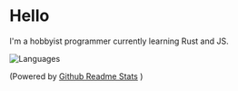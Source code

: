 # Hello
I'm a hobbyist programmer currently learning Rust and JS.

![Languages](https://github-readme-stats.vercel.app/api/top-langs/?username=SomeNormalRando&layout=compact&theme=tokyonight)

(Powered by [Github Readme Stats](https://github.com/anuraghazra/github-readme-stats) )
